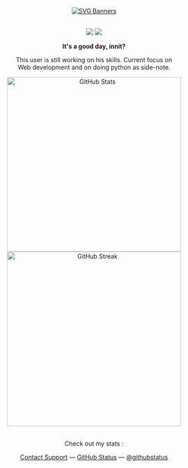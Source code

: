 <div align="center">
  <a href="https://github.com/Akshay090/svg-banners">
    <img src="https://svg-banners.vercel.app/api?type=typeWriter&text1=Hi,%20I'm%20Aditya%20👨‍💻&width=300&height=90" alt="SVG Banners">
  </a>
</div>
<br>
<div align="center">
<p>   
  <a href="mailto:adtytiw@gmail.com" target="_blank"><img src="https://img.shields.io/badge/-Email-0D1117?style=for-the-badge&logo=gmail&logoColor=0078D4"></a>
  <a href="https://www.linkedin.com/in/aditya-tiwari-38ba35310" target="_blank"><img src="https://img.shields.io/badge/-LinkedIn-0D1117?style=for-the-badge&logo=linkedin&logoColor=0078D4"></a>
</p>
        <p><strong>It's a good day, innit?</strong></p>
        <p>This user is still working on his skills. Current focus on <br>Web development and on doing python as side-note. <br></p>
</div>

<div align="center">
  <a href="https://github.com/adtytiw">
    <img src="https://github-readme-stats.vercel.app/api?username=adtytiw&theme=dark&hide_border=false&include_all_commits=false&count_private=true" width="400px" alt="GitHub Stats">
  </a>
  <a href="https://github.com/adtytiw">
    <img src="https://github-readme-streak-stats.herokuapp.com/?user=adtytiw&theme=dark&hide_border=false" width="400px" alt="GitHub Streak">
  </a>
</div>
<div align="center">
  <br><p>Check out my stats :</p>
  <div id="suggestions">
    <a href="https://www.youtube.com/watch?v=dQw4w9WgXcQ">Contact Support</a> —
    <a href="https://www.youtube.com/watch?v=dQw4w9WgXcQ">GitHub Status</a> —
    <a href="https://www.youtube.com/watch?v=dQw4w9WgXcQ">@githubstatus</a>
  </div>
</div>
